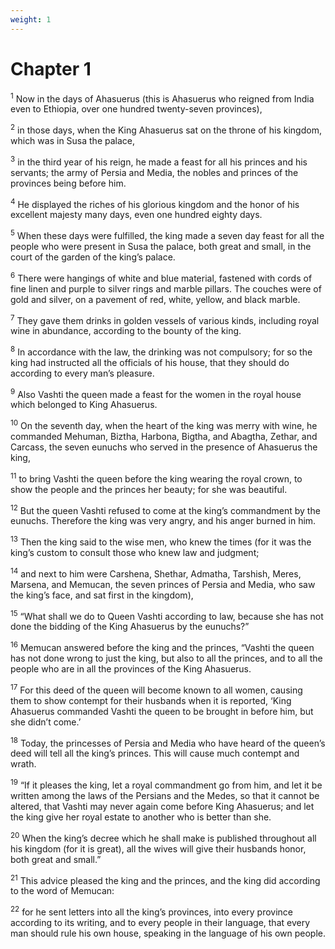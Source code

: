 ```yaml
---
weight: 1
---
```


# Chapter 1

<sup>1</sup> Now in the days of Ahasuerus (this is Ahasuerus who reigned from India even to Ethiopia, over one hundred twenty-seven provinces), 

<sup>2</sup> in those days, when the King Ahasuerus sat on the throne of his kingdom, which was in Susa the palace, 

<sup>3</sup> in the third year of his reign, he made a feast for all his princes and his servants; the army of Persia and Media, the nobles and princes of the provinces being before him. 

<sup>4</sup> He displayed the riches of his glorious kingdom and the honor of his excellent majesty many days, even one hundred eighty days. 

<sup>5</sup> When these days were fulfilled, the king made a seven day feast for all the people who were present in Susa the palace, both great and small, in the court of the garden of the king’s palace. 

<sup>6</sup> There were hangings of white and blue material, fastened with cords of fine linen and purple to silver rings and marble pillars. The couches were of gold and silver, on a pavement of red, white, yellow, and black marble. 

<sup>7</sup> They gave them drinks in golden vessels of various kinds, including royal wine in abundance, according to the bounty of the king. 

<sup>8</sup> In accordance with the law, the drinking was not compulsory; for so the king had instructed all the officials of his house, that they should do according to every man’s pleasure. 

<sup>9</sup> Also Vashti the queen made a feast for the women in the royal house which belonged to King Ahasuerus. 

<sup>10</sup> On the seventh day, when the heart of the king was merry with wine, he commanded Mehuman, Biztha, Harbona, Bigtha, and Abagtha, Zethar, and Carcass, the seven eunuchs who served in the presence of Ahasuerus the king, 

<sup>11</sup> to bring Vashti the queen before the king wearing the royal crown, to show the people and the princes her beauty; for she was beautiful. 

<sup>12</sup> But the queen Vashti refused to come at the king’s commandment by the eunuchs. Therefore the king was very angry, and his anger burned in him. 

<sup>13</sup> Then the king said to the wise men, who knew the times (for it was the king’s custom to consult those who knew law and judgment; 

<sup>14</sup> and next to him were Carshena, Shethar, Admatha, Tarshish, Meres, Marsena, and Memucan, the seven princes of Persia and Media, who saw the king’s face, and sat first in the kingdom), 

<sup>15</sup> “What shall we do to Queen Vashti according to law, because she has not done the bidding of the King Ahasuerus by the eunuchs?” 

<sup>16</sup> Memucan answered before the king and the princes, “Vashti the queen has not done wrong to just the king, but also to all the princes, and to all the people who are in all the provinces of the King Ahasuerus. 

<sup>17</sup> For this deed of the queen will become known to all women, causing them to show contempt for their husbands when it is reported, ‘King Ahasuerus commanded Vashti the queen to be brought in before him, but she didn’t come.’ 

<sup>18</sup> Today, the princesses of Persia and Media who have heard of the queen’s deed will tell all the king’s princes. This will cause much contempt and wrath. 

<sup>19</sup> “If it pleases the king, let a royal commandment go from him, and let it be written among the laws of the Persians and the Medes, so that it cannot be altered, that Vashti may never again come before King Ahasuerus; and let the king give her royal estate to another who is better than she. 

<sup>20</sup> When the king’s decree which he shall make is published throughout all his kingdom (for it is great), all the wives will give their husbands honor, both great and small.” 

<sup>21</sup> This advice pleased the king and the princes, and the king did according to the word of Memucan: 

<sup>22</sup> for he sent letters into all the king’s provinces, into every province according to its writing, and to every people in their language, that every man should rule his own house, speaking in the language of his own people. 


